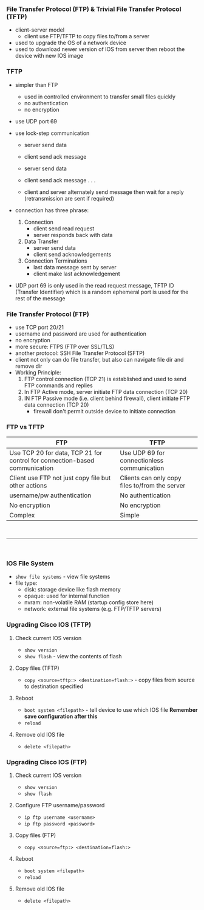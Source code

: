 ### File Transfer Protocol (FTP) & Trivial File Transfer Protocol (TFTP)
- client-server model
    - client use FTP/TFTP to copy files to/from a server
- used to upgrade the OS of a network device
- used to download newer version of IOS from server then reboot the device with new IOS image

### TFTP
- simpler than FTP
    - used in controlled environment to transfer small files quickly
    - no authentication 
    - no encryption
- use UDP port 69
- use lock-step communication
    - server send data
    - client send ack message 
    - server send data
    - client send ack message 
              .
              .
              .

    - client and server alternately send message then wait for a reply (retransmission are sent if required)

- connection has three phrase:
    1. Connection
        - client send read request
        - server responds back with data
    2. Data Transfer
        - server send data 
        - client send acknowledgements
    3. Connection Terminations
        - last data message sent by server
        - client make last acknowledgement

- UDP port 69 is only used in the read request message, TFTP ID (Transfer Identifier) which is a random ephemeral port is used for the rest of the message 

### File Transfer Protocol (FTP)
- use TCP port 20/21
- username and password are used for authentication
- no encryption
- more secure: FTPS (FTP over SSL/TLS)
- another protocol: SSH File Transfer Protocol (SFTP)
- client not only can do file transfer, but also can navigate file dir and remove dir
- Working Principle:
    1. FTP control connection (TCP 21) is established and used to send FTP commands and replies
    2. In FTP Active mode, server initiate FTP data connection (TCP 20)
    3. IN FTP Passive mode (i.e. client behind firewall), client initiate FTP data connection (TCP 20)
        - firewall don't permit outside device to initiate connection


### FTP vs TFTP
| FTP | TFTP |
| --- | --- |
| Use TCP 20 for data, TCP 21 for control for connection-based communication | Use UDP 69 for connectionless communication |
| Client use FTP not just copy file but other actions | Clients can only copy files to/from the server |
| username/pw authentication | No authentication
| No encryption | No encryption |
| Complex | Simple |

<br>
<hr>
<br>

### IOS File System
- `show file systems` - view file systems 
- file type:
    - disk: storage device like flash memory
    - opaque: used for internal function
    - nvram: non-volatile RAM (startup config store here)
    - network: external file systems (e.g. FTP/TFTP servers)

### Upgrading Cisco IOS (TFTP)
1. Check current IOS version
    - `show version`
    - `show flash` - view the contents of flash

2. Copy files (TFTP)
    - `copy <source=tftp:> <destination=flash:>` - copy files from source to destination specified

3. Reboot
    - `boot system <filepath>` - tell device to use which IOS file
    **Remember save configuration after this**
    - `reload`

4. Remove old IOS file
    - `delete <filepath>`

### Upgrading Cisco IOS (FTP)
1. Check current IOS version
    - `show version`
    - `show flash`

2. Configure FTP username/password
    - `ip ftp username <username>`
    - `ip ftp password <password>`

3. Copy files (FTP)
    - `copy <source=ftp:> <destination=flash:>`

4. Reboot
    - `boot system <filepath>`
    - `reload`

5. Remove old IOS file
    - `delete <filepath>`

